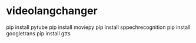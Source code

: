 # videolangchanger
 pip install pytube
 pip install moviepy
 pip install sppechrecognition
pip install googletrans
pip install gtts
